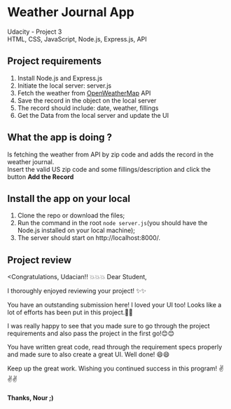 # Weather Journal App
Udacity - Project 3<br>
HTML, CSS, JavaScript, Node.js, Express.js, API

## Project requirements

1. Install Node.js and Express.js
2. Initiate the local server: server.js
4. Fetch the weather from [OpenWeatherMap](https://openweathermap.org/) API
5. Save the record in the object on the local server
6. The record should include: date, weather, fillings
7. Get the Data from the local server and update the UI

## What the app is doing ?

Is fetching the weather from API by zip code and adds the record in the weather journal.<br>
Insert the valid US zip code and some fillings/description and click the button __Add the Record__

## Install the app on your local

1. Clone the repo or download the files;
2. Run the command in the root `node server.js`(you should have the Node.js installed on your local machine);
3. The server should start on http://localhost:8000/.


## Project review

<Congratulations, Udacian!! :boom::boom::boom:
Dear Student,

I thoroughly enjoyed reviewing your project! :sparkles::sparkles:

You have an outstanding submission here! I loved your UI too! Looks like a lot of efforts has been put in this project.:metal::metal:

I was really happy to see that you made sure to go through the project requirements and also pass the project in the first go!:blush::blush:

You have written great code, read through the requirement specs properly and made sure to also create a great UI. Well done! :smile::smile:

Keep up the great work. Wishing you continued success in this program! :v::v::v:


#### Thanks, Nour ;)
